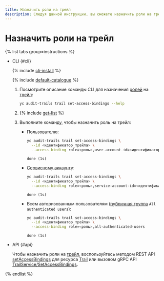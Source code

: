 ```yaml
---
title: Назначить роли на трейл
description: Следуя данной инструкции, вы сможете назначить роли на трейл.
---
```


# Назначить роли на трейл

{% list tabs group=instructions %}

- CLI {#cli}

  {% include [cli-install](../../_includes/cli-install.md) %}

  {% include [default-catalogue](../../_includes/default-catalogue.md) %}

  1. Посмотрите описание команды CLI для назначения [ролей](../security/index.md#roles-list) на [трейл](../concepts/trail.md):

      ```bash
      yc audit-trails trail set-access-bindings --help
      ```

  1. {% include [get-list](../../_includes/audit-trails/get-list.md) %}
  1. Выполните команду, чтобы назначить роль на трейл:

      * Пользователю:

          ```bash
          yc audit-trails trail set-access-bindings \
            --id <идентификатор_трейла> \
            --access-binding role=<роль>,user-account-id=<идентификатор_пользователя>
          ```

          ```text
          done (1s)
          ```

      * [Сервисному аккаунту](../../iam/concepts/users/service-accounts.md):

          ```bash
          yc audit-trails trail set-access-bindings \
            --id <идентификатор_трейла> \
            --access-binding role=<роль>,service-account-id=<идентификатор_сервисного_аккаунта>
          ```

          ```text
          done (1s)
          ```

      * Всем авторизованным пользователям ([публичная группа](../../iam/concepts/access-control/public-group.md) `All authenticated users`):

          ```bash
          yc audit-trails trail set-access-bindings \
            --id <идентификатор_трейла> \
            --access-binding role=<роль>,all-authenticated-users
          ```

          ```text
          done (1s)
          ```

- API {#api}

  Чтобы назначить роли на [трейл](../concepts/trail.md), воспользуйтесь методом REST API [setAccessBindings](../../audit-trails/api-ref/Trail/setAccessBindings.md) для ресурса [Trail](../../audit-trails/api-ref/Trail/index.md) или вызовом gRPC API [TrailService/SetAccessBindings](../../audit-trails/api-ref/grpc/Trail/setAccessBindings.md).

{% endlist %}